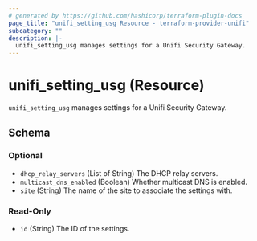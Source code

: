 ```yaml
---
# generated by https://github.com/hashicorp/terraform-plugin-docs
page_title: "unifi_setting_usg Resource - terraform-provider-unifi"
subcategory: ""
description: |-
  unifi_setting_usg manages settings for a Unifi Security Gateway.
---
```


# unifi_setting_usg (Resource)

`unifi_setting_usg` manages settings for a Unifi Security Gateway.



<!-- schema generated by tfplugindocs -->
## Schema

### Optional

- `dhcp_relay_servers` (List of String) The DHCP relay servers.
- `multicast_dns_enabled` (Boolean) Whether multicast DNS is enabled.
- `site` (String) The name of the site to associate the settings with.

### Read-Only

- `id` (String) The ID of the settings.


